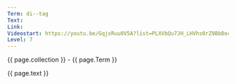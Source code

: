 ```yaml
---
Term: di--tag
Text: 
Link: 
Videostart: https://youtu.be/GqjsRuu0V5A?list=PLXVbQu7JH_LHVhs0rZ9Bb8ocyKlPljkaG&t=49m20s
Level: 7
---
```


{{ page.collection }} - {{ page.Term }}

   {{ page.text }}

